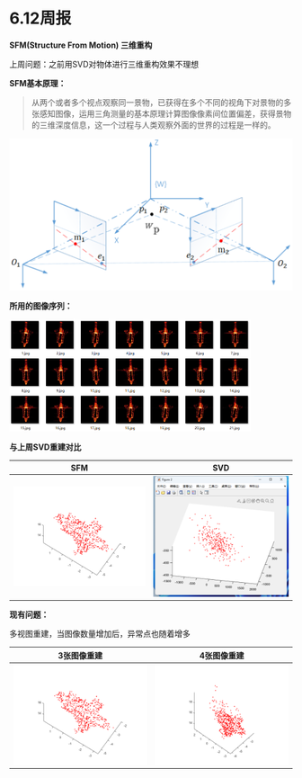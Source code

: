 # 6.12周报

**SFM(Structure From Motion) 三维重构**

上周问题：之前用SVD对物体进行三维重构效果不理想

**SFM基本原理：**

> 从两个或者多个视点观察同一景物，已获得在多个不同的视角下对景物的多张感知图像，运用三角测量的基本原理计算图像像素间位置偏差，获得景物的三维深度信息，这一个过程与人类观察外面的世界的过程是一样的。

![image-20240612183358916](assets/image-20240612183358916.png)

**所用的图像序列：**

<img src="assets/image-20240612184428520.png" alt="image-20240612184428520" style="zoom:50%;" />

**与上周SVD重建对比**

| SFM                            | SVD                                             |
| ------------------------------ | ----------------------------------------------- |
| ![shtter4](assets/shtter4.png) | ![](assets/f89f92e54a9568df759c214b37ddbc4.png) |

**现有问题：**

多视图重建，当图像数量增加后，异常点也随着增多

| 3张图像重建                                                  | 4张图像重建                                                  |
| ------------------------------------------------------------ | ------------------------------------------------------------ |
| ![shtter4](assets/shtter4.png) | ![shutter4-2](assets/shutter4-2.png) |

